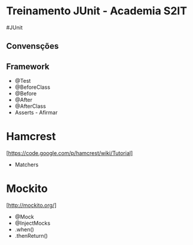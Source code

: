 Treinamento JUnit - Academia S2IT
==========

#JUnit

## Convensções

## Framework
- @Test
- @BeforeClass
- @Before
- @After
- @AfterClass
- Asserts - Afirmar

# Hamcrest
[https://code.google.com/p/hamcrest/wiki/Tutorial]

- Matchers

# Mockito
[http://mockito.org/]

- @Mock
- @InjectMocks
- .when()
- .thenReturn()